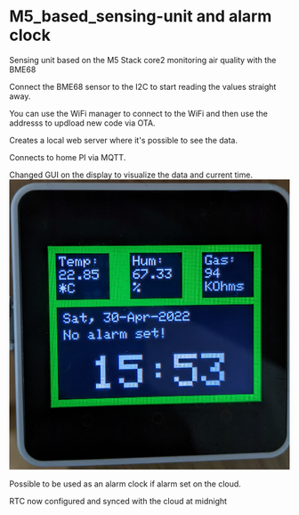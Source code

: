 # M5_based_sensing-unit and alarm clock
Sensing unit based on the M5 Stack core2 monitoring air quality with the BME68

Connect the BME68 sensor to the I2C to start reading the values straight away.

You can use the WiFi manager to connect to the WiFi and then use the addresss to updload new code via OTA.

Creates a local web server where it's possible to see the data.

Connects to home PI via MQTT.

Changed GUI on the display to visualize the data and current time.
![GUI img](/images/gui.jpg "GUI")

Possible to be used as an alarm clock if alarm set on the cloud.

RTC now configured and synced with the cloud at midnight
